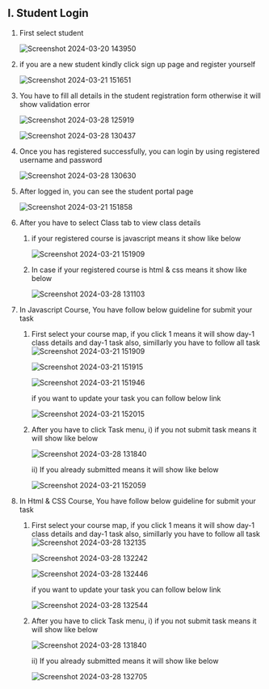 I. Student Login
----------------
1. First select student

   ![Screenshot 2024-03-20 143950](https://github.com/Moni-25/StudentTaskSubmissionPortal-Frontend/assets/150880555/5dea436c-fe92-47fa-86e0-ea0e54f7ae89)

2. if you are a new student kindly click sign up page and register yourself

   ![Screenshot 2024-03-21 151651](https://github.com/Moni-25/StudentTaskSubmissionPortal-Frontend/assets/150880555/96cb976a-c205-4335-835a-49ebcf5599b0)
   
3. You have to fill all details in the student registration form otherwise it will show validation error

   ![Screenshot 2024-03-28 125919](https://github.com/Moni-25/StudentTaskSubmissionPortal-Frontend/assets/150880555/ec1424cf-e7ce-425b-8f5b-474735cf2a80)

   ![Screenshot 2024-03-28 130437](https://github.com/Moni-25/StudentTaskSubmissionPortal-Frontend/assets/150880555/8126f9e2-b9cc-48fe-8a55-2a08cb0dd363)

4. Once you has registered successfully, you can login by using registered username and password

   ![Screenshot 2024-03-28 130630](https://github.com/Moni-25/StudentTaskSubmissionPortal-Frontend/assets/150880555/2d92d0d0-86c0-4345-aa4f-8a7aba15f50f)

5. After logged in, you can see the student portal page

   ![Screenshot 2024-03-21 151858](https://github.com/Moni-25/StudentTaskSubmissionPortal-Frontend/assets/150880555/e2672efb-cc82-486c-9092-f4e6ab8456ef)

6. After you have to select Class tab to view class details

   1. if your registered course is javascript means it show like below

      ![Screenshot 2024-03-21 151909](https://github.com/Moni-25/StudentTaskSubmissionPortal-Frontend/assets/150880555/089ecfca-c405-4c0b-8b68-c251b36edef0)

   2. In case if your registered course is html & css means it show like below
  
      ![Screenshot 2024-03-28 131103](https://github.com/Moni-25/StudentTaskSubmissionPortal-Frontend/assets/150880555/f8850f38-e2e4-4567-b3a8-c3a84efa074e)

7. In Javascript Course, You have follow below guideline for submit your task
   1. First select your course map, if you click 1 means it will show day-1 class details and day-1 task also, simillarly you have to follow all task
      ![Screenshot 2024-03-21 151909](https://github.com/Moni-25/StudentTaskSubmissionPortal-Frontend/assets/150880555/9779cacd-dcd7-4b8c-8adf-0dbffa6a4622)

      ![Screenshot 2024-03-21 151915](https://github.com/Moni-25/StudentTaskSubmissionPortal-Frontend/assets/150880555/26dac598-0c58-4a10-a207-0fa6621ce3d6)

      ![Screenshot 2024-03-21 151946](https://github.com/Moni-25/StudentTaskSubmissionPortal-Frontend/assets/150880555/c2175147-3e00-4a8c-b81e-2cd0a489cf1f)

      if you want to update your task you can follow below link

      ![Screenshot 2024-03-21 152015](https://github.com/Moni-25/StudentTaskSubmissionPortal-Frontend/assets/150880555/8e824a00-36f4-498a-8974-a1fb73a1a04f)

   2. After you have to click Task menu,
      i) if you not submit task means it will show like below

      ![Screenshot 2024-03-28 131840](https://github.com/Moni-25/StudentTaskSubmissionPortal-Frontend/assets/150880555/e8e90ebe-2529-40ea-bbd6-6f0cc8995f56)

      ii) If you already submitted means it will show like below

      ![Screenshot 2024-03-21 152059](https://github.com/Moni-25/StudentTaskSubmissionPortal-Frontend/assets/150880555/3035d397-0926-4b49-8400-822e5cdf4e0c)

8. In Html & CSS Course, You have follow below guideline for submit your task
   1. First select your course map, if you click 1 means it will show day-1 class details and day-1 task also, simillarly you have to follow all task
      ![Screenshot 2024-03-28 132135](https://github.com/Moni-25/StudentTaskSubmissionPortal-Frontend/assets/150880555/184edb93-e215-4804-84f0-96811621ed4f)

      ![Screenshot 2024-03-28 132242](https://github.com/Moni-25/StudentTaskSubmissionPortal-Frontend/assets/150880555/d7eddfdb-47e1-49db-86d3-677447752b87)

      ![Screenshot 2024-03-28 132446](https://github.com/Moni-25/StudentTaskSubmissionPortal-Frontend/assets/150880555/6d2b93ad-d89e-427c-9106-7004841e2f6a)

      if you want to update your task you can follow below link
      
      ![Screenshot 2024-03-28 132544](https://github.com/Moni-25/StudentTaskSubmissionPortal-Frontend/assets/150880555/1ba52b3c-b487-459b-820a-accc328b3d32)

   2. After you have to click Task menu,
      i) if you not submit task means it will show like below

         ![Screenshot 2024-03-28 131840](https://github.com/Moni-25/StudentTaskSubmissionPortal-Frontend/assets/150880555/e8e90ebe-2529-40ea-bbd6-6f0cc8995f56)

      ii) If you already submitted means it will show like below

         ![Screenshot 2024-03-28 132705](https://github.com/Moni-25/StudentTaskSubmissionPortal-Frontend/assets/150880555/7956fdfd-b873-4f8d-8174-a76aa08e2e18)


      





      







      


      





     
